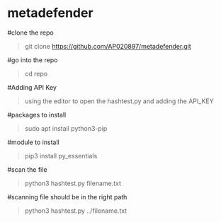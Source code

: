 # metadefender

#clone the repo 
> git clone https://github.com/AP020897/metadefender.git

#go into the repo
> cd repo 

#Adding API Key
> using the editor to open the hashtest.py and adding the API_KEY

#packages to install 
> sudo apt install python3-pip 

#module to install 
> pip3 install py_essentials

#scan the file 
> python3 hashtest.py filename.txt 

#scanning file should be in the right path
> python3 hashtest.py ../filename.txt 

